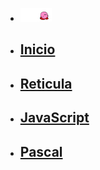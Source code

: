 <!DOCTYPE html>
<html lang="en">
<head>
    <title>ProgramaciónWeb2022B</title>
    <link rel="shortcut icon" href="img/icono.png">
    <link rel="stylesheet" href="miestilos.css">
    <meta http-equiv="Content-Type" content="text/html; charset=utf-8">
    <meta name="viewport" content="width=device-width, initial-scale=1">
</head>
<body background="img/3.jpg">
    <nav id="menuprincipal">
    <div>
        <ul>
            <li>
                <img src="img\Kirby-02.gif" width="50" alt="request image">
            </li>
            <li>
                <a href="index.php"><h2>Inicio</h2></a>
            </li>
            <li>
                <a href="reticula.php"><h2>Reticula</h2></a>
            </li>
            <li>
                <a href="JavaScript.php"><h2>JavaScript</h2></a>
            </li>
            <li>
                <a href="pascal.php"><h2>Pascal</h2></a>
            </li>
        </ul>
    </div>
    </nav>
    <br />
    <div class="container">
        <div class="row">
